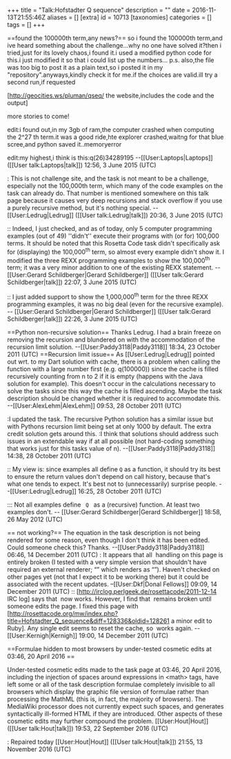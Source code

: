+++
title = "Talk:Hofstadter Q sequence"
description = ""
date = 2016-11-13T21:55:46Z
aliases = []
[extra]
id = 10713
[taxonomies]
categories = []
tags = []
+++

==found the 100000th term,any news?==
so i found the 100000th term,and ive heard something about the challenge...why no one have solved it?then i tried,just for its lovely chaos,i found it.i used a modified python code for this.i just modified it so that i could list up the numbers...
p.s. also,the file was too big to post it as a plain text,so i posted it in my "repository".anyways,kindly check it for me.if the choices are valid.ill try a second run,if requested

[http://geocities.ws/pluman/qseq/ the website,includes the code and the output]

more stories to come!

edit:i found out,in my 3gb of ram,the computer crashed when computing the 2^27 th term.it was a good ride,hte explorer crashed,waitng for that blue scree,and python saved it..memoryerror

edit:my highest,i think is this:q(26)34289195
--[[User:Laptops|Laptops]] ([[User talk:Laptops|talk]]) 12:56, 3 June 2015 (UTC)

: This is not challenge site, and the task is not meant to be a challenge, especially not the 100,000th term, which many of the code examples on the task can already do.  That number is mentioned somewhere on this talk page because it causes very deep recursions and stack overflow if you use a purely recursive method, but it's nothing special.  --[[User:Ledrug|Ledrug]] ([[User talk:Ledrug|talk]]) 20:36, 3 June 2015 (UTC)

:: Indeed, I just checked, and as of today, only 5 computer programming examples (out of 49)   ''didn't''   execute their programs with (or for) 100,000 terms.   It should be noted that this Rosetta Code task didn't specifically ask for (displaying) the 100,000<sup>th</sup> term, so almost every example didn't show it.   I modified the three REXX programming examples to show the 100,000<sup>th</sup> term;   it was a very minor addition to one of the existing REXX statement. -- [[User:Gerard Schildberger|Gerard Schildberger]] ([[User talk:Gerard Schildberger|talk]]) 22:07, 3 June 2015 (UTC)

:: I just added support to show the 1,000,000<sup>th</sup> term for the three REXX programming examples, it was no big deal (even for the recursive example). -- [[User:Gerard Schildberger|Gerard Schildberger]] ([[User talk:Gerard Schildberger|talk]]) 22:26, 3 June 2015 (UTC)

==Python non-recursive solution==
Thanks Ledrug. I had a brain freeze on removing the recursion and blundered on with the accommodation of the recursion limit solution. --[[User:Paddy3118|Paddy3118]] 18:34, 23 October 2011 (UTC)
==Recursion limit issue==
As [[User:Ledrug|Ledrug]] pointed out wrt. to my Dart solution with cache, there is a problem when calling the function with a large number first (e.g. q(100000)) since the cache is filled recursively counting from n to 2 if it is empty (happens with the Java solution for example).
This doesn't occur in the calculations necessary to solve the tasks since this way the cache is filled ascending.
Maybe the task description should be changed whether it is required to accommodate this. --[[User:AlexLehm|AlexLehm]] 09:53, 28 October 2011 (UTC)

:I updated the task. The recursive Python solution has a similar issue but with Pythons recursion limit being set at only 1000 by default. The extra credit solution gets around this. 
:I think that solutions should address such issues in an extendable way if at all possible (not hard-coding something that works just for this tasks value of n). --[[User:Paddy3118|Paddy3118]] 14:38, 28 October 2011 (UTC)

:: My view is: since examples all define <code>Q</code> as a function, it should try its best to ensure the return values don't depend on call history, because that's what one tends to expect.  It's best not to (unnecessarily) surprise people. --[[User:Ledrug|Ledrug]] 16:25, 28 October 2011 (UTC)

::: Not all examples define <code> Q </code> as a (recursive) function.  At least two examples don't.  -- [[User:Gerard Schildberger|Gerard Schildberger]] 18:58, 26 May 2012 (UTC)

==<nowiki><math></nowiki> not working?==
The equation in the task description is not being rendered for some reason, even though I don't think it has been edited. Could someone check this? Thanks. --[[User:Paddy3118|Paddy3118]] 06:46, 14 December 2011 (UTC)
: It appears that all <nowiki><math></nowiki> handling on this page is entirely broken (I tested with a very simple version that shouldn't have required an external renderer; “<tt><nowiki><math>1</math></nowiki></tt>” which renders as “<math>1</math>”). Haven't checked on other pages yet (not that I expect it to be working there) but it could be associated with the recent updates. –[[User:Dkf|Donal Fellows]] 09:09, 14 December 2011 (UTC)
:: [http://irclog.perlgeek.de/rosettacode/2011-12-14 IRC log] says that <nowiki><math></nowiki> now works. However, I find that <nowiki><math></nowiki> remains broken until someone edits the page. I fixed this page with [http://rosettacode.org/mw/index.php?title=Hofstadter_Q_sequence&diff=128336&oldid=128261 a minor edit to Ruby]. Any single edit seems to reset the cache, so <nowiki><math></nowiki> works again. --[[User:Kernigh|Kernigh]] 19:00, 14 December 2011 (UTC)


==Formulae hidden to most browsers by under-tested cosmetic edits at 03:46, 20 April 2016 ==

Under-tested cosmetic edits made to the task page at 03:46, 20 April 2016, including the injection of spaces around expressions in &lt;math&gt; tags, have left some or all of the task description formulae completely invisible to all browsers which display the graphic file version of formulae rather than processing the MathML (this is, in fact, the majority of browsers). The MediaWiki processor does not currently expect such spaces, and generates syntactically ill-formed HTML if they are introduced. Other aspects of these cosmetic edits may further compound the problem. [[User:Hout|Hout]] ([[User talk:Hout|talk]]) 19:53, 22 September 2016 (UTC)

: Repaired today [[User:Hout|Hout]] ([[User talk:Hout|talk]]) 21:55, 13 November 2016 (UTC)

